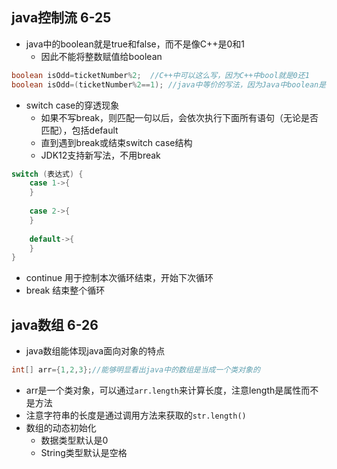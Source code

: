 ## java控制流  6-25
- java中的boolean就是true和false，而不是像C++是0和1
  - 因此不能将整数赋值给boolean
```java
boolean isOdd=ticketNumber%2;  //C++中可以这么写，因为C++中bool就是0还1
boolean isOdd=(ticketNumber%2==1); //java中等价的写法，因为Java中boolean是true和false，不能赋值
```
- switch case的穿透现象
  - 如果不写break，则匹配一句以后，会依次执行下面所有语句（无论是否匹配），包括default
  - 直到遇到break或结束switch case结构
  - JDK12支持新写法，不用break
```java
switch (表达式) {
	case 1->{
    }
	
	case 2->{
    }
		
	default->{
    }
}
```
- continue 用于控制本次循环结束，开始下次循环
- break 结束整个循环
## java数组 6-26
- java数组能体现java面向对象的特点
```java
int[] arr={1,2,3};//能够明显看出java中的数组是当成一个类对象的
```
- arr是一个类对象，可以通过`arr.length`来计算长度，注意length是属性而不是方法
- 注意字符串的长度是通过调用方法来获取的`str.length()`
- 数组的动态初始化
  - 数据类型默认是0
  - String类型默认是空格